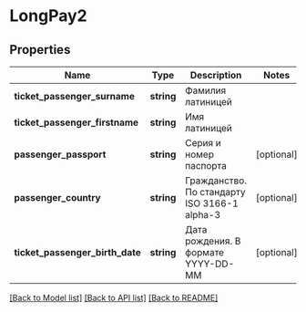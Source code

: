 # LongPay2

## Properties
Name | Type | Description | Notes
------------ | ------------- | ------------- | -------------
**ticket_passenger_surname** | **string** | Фамилия латиницей | 
**ticket_passenger_firstname** | **string** | Имя латиницей | 
**passenger_passport** | **string** | Серия и номер паспорта | [optional] 
**passenger_country** | **string** | Гражданство. По стандарту ISO 3166-1 alpha-3 | [optional] 
**ticket_passenger_birth_date** | **string** | Дата рождения. В формате YYYY-DD-MM | [optional] 

[[Back to Model list]](../README.md#documentation-for-models) [[Back to API list]](../README.md#documentation-for-api-endpoints) [[Back to README]](../README.md)



